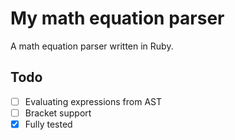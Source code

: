 # My math equation parser
A math equation parser written in Ruby.

## Todo
- [ ] Evaluating expressions from AST
- [ ] Bracket support
- [X] Fully tested
